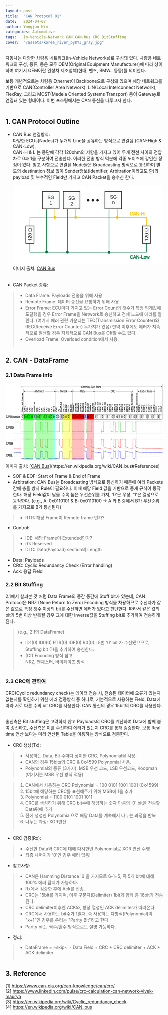 ```yaml
---
layout: post
title:  "CAN Protocol 01"
date:   2024-04-07
author: Yongjun Kim
categories: Automotive
tags:	In-Vehicle-Network CAN CAN-bus CRC BitStuffing
cover:  "/assets/korea_river_byKYJ_gray.jpg"
---
```


자동차는 다양한 차량용 네트워크(In-Vehicle Networks)로 구성돼 있다. 차량용 네트워크의 구성, 종류, 등은 모두 OEM(Original Equipment Manufacturer)에 따라 상이하며 여기서 OEM이란 완성차 제조업체(현대, 벤츠, BMW.. 등등)를 의미한다. 

보통 개념적으로는 차량용 Ethernet이 Backbone으로 구성돼 있으며 해당 네트워크를 기반으로 CAN(Controller Area Network), LIN(Local Interconnect Network), FlexRay, 그리고 MOST(Medeia Oriented Systems Transport) 등이 Gateway로 연결돼 있는 형태이다. 이번 포스팅에서는 CAN 통신을 다루고자 한다.
<br><br>


## 1. CAN Protocol Outline
- CAN Bus 연결방식:<br>
다양한 ECUs(Nodes)가 두개의 Line을 공유하는 방식으로 연결됨 (CAN-High & CAN-Low),<br>
CAN-H & L 는 종단에 각각 120ohm의 저항을 가지고 있어 두개 전선 사이의 전압차로 0과 1을 구분하여 전송한다. 이러한 전송 방식 덕분에 각종 노이즈에 강인한 장점이 있다. 참고 사항으로 연결된 Node들은 Broadcasting 방식으로 통신하며 별도의 destination 정보 없이 Sender정보(Identifier, Arbitration이라고도 함)와 payload 및 부수적인 Field만 가지고 CAN Packet을 송수신 한다.<br><br>
  <img src="/assets/posts/CAN(From_Wikipedia).png" width="500" height="250" title="CAN Bus">
이미지 출처: [<u>CAN Bus</u>](https://en.wikipedia.org/wiki/CAN_bus#References)
<br><br>

- CAN Packet 종류:<br>
> - Data Frame: Payloads 전송을 위해 사용
> - Remote Frame: 데이터 송신을 요청하기 위해 사용
> - Error Frame: ECU마다 가지고 있는 Error Count의 갯수가 특정 임계값에 도달했을 경우 Error Frame을 Network로 송신하고 전체 노드에 에러를 알린다. (여기서 에러 관련 카운터는 TEC(Transmission Error Counter)와 REC(Receive Error Counter) 두가지가 있음) 만약 이후에도 에러가 지속적으로 발생할 경우 자체적으로 CAN Bus를 Off할 수도 있다.
> - Overload Frame: Overload condition에서 사용.
<br><br>

## 2. CAN - DataFrame
### 2.1 Data Frame info
<img src="/assets/posts/CANPacket(From_Wikipedia).png" width="800" height="250" title="CAN Packet info">
이미지 출처: [<u>CAN Bus</u>](https://en.wikipedia.org/wiki/CAN_bus#References)

- SOF & EOF: Start of Frame & End of Frame
- Arbitration: CAN Bus는 Broadcasting 방식으로 통신하기 때문에 여러 Packets 간에 충돌 방지 Rule이 필요하다. 이때 해당 Field 값을 기반으로 중재 규칙이 동작한다. 해당 Field값이 낮을 수록 높은 우선순위를 가져, '0'은 우성, '1'은 열성으로 동작한다. (e.g., A: 0x0110101 & B: 0x0110100 -> A 와 B 중에서 B가 우선순위를 가지므로 B가 통신된다)
> - RTR: 해당 Frame이 Remote frame 인가?

- Control: 
> - IDE: 해당 Frame이 Extended인가?
> - r0: Reserved
> - DLC: Data(Payload) section의 Length
- Data: Payloads
- CRC: Cyclic Redundancy Check (Error handling)
- Ack: 응답 Field

### 2.2 Bit Stuffing
2.1에서 살펴본 것 처럼 Data Frame의 중간 중간에 Stuff bit가 있는데, CAN Protocol은 NRZ (None Return to Zero) Encoding 방식을 차용하므로 수신자가 같은 값으로 특정 갯수 이상의 bit를 수신하면 에러가 있다고 판단한다. 따라서 같은 값의 bit가 5번 이상 반복될 경우 그에 대한 Inverse값을 Stuffing bit로 추가하여 전송하게 된다.

> (e.g., 2.1의 DataFrame)<br>
> - ID1(0) ID0(0) RTR(0) IDE(0) R0(0) : 5번 '0' bit 가 수신됐으므로, Stuffing bit (1)을 추가하여 송신한다.
> - (Cf) Encoding 방식 참고<br>NRZ, 맨체스터, 바이페이즈 방식
<br><br>

### 2.3 CRC에 관하여
CRC(Cyclic redundancy check)는 데이터 전송 시, 전송된 데이터에 오류가 있는지 없는지를 확인하기 위한 에러 검증방식 중 하나로, 기본적으로 사용하는 Field, Data에 따라 서로 다른 수의 bit CRC를 사용한다. CAN 통신의 경우 15bit의 CRC를 사용한다.<br><br>

송신측은 Bit stuffing은 고려하지 않고 Payloads의 CRC를 계산하여 Data에 함께 붙여 송신하고, 수신측은 이를 수신하여 에러가 있는지 CRC를 통해 검증한다. 보통 Real-time 연산 보다는 미리 연산된 Table을 이용하는 방식으로 검증한다.

- CRC 생성(Tx):
> - 사용하는 Data, Bit 수마다 상이한 CRC, Polynomial을 사용.
> - CAN의 경우 15bits의 CRC & 0x4599 Polynomial 사용.
> - Polynomial의 종류 (3가지): MSB 우선 코드, LSB 우선코드, Koopman (여기서는 MSB 우선 방식 적용)<br>

> 1) CAN에서 사용하는 CRC Polynomial = 100 0101 1001 1001 (0x4599)<br>
> 2) 15bit에 해당하는 CRC를 표현해주기 위해 MSB에 1을 추가<br>
> 3) Polynomial = 1100 0101 1001 1011<br>
> 4) CRC를 생성하기 위해 CRC bit수에 해당하는 숫자 만큼의 ‘0’ bit을 전송할 Data뒤에 추가<br>
> 5) 전에 생성한 Polynomial으로 해당 Data를 계속해서 나누는 과정을 반복<br>
> 6) 나누는 과정: XOR연산<br><br>

- CRC 검증(Rx):
> - 수신한 Data와 CRC에 대해 다시한번 Polynomial로 XOR 연산 수행
> - 최종 나머지가 '0'인 경우 에러 없음!

- 참고사항:
> - CAN은 Hamming Distance '6'을 가지므로 6-1=5, 즉 5개 bit에 대해 100% 에러 탐지가 가능하다.
> - Rx에서 검증한 후에 Ack를 전송.
> - CRC는 15bit를 가지며, 이후 구분자(Delimiter) 1bit과 함께 총 16bit가 전송된다.
> - CRC delimiter이후엔 ACK와, 항상 열성인 ACK delimiter가 따라온다.
> - CRC에서 사용하는 bit수가 1일때, 즉 사용하는 다항식(Polynomial)이 "x+1"인 경우를 우리는 "Parity Bit"라고 한다
> - Parity bit는 짝수/홀수 방식으로도 설명 가능하다.


- 정리:
> - DataFrame = ~skip~ + Data Field + CRC + CRC delimiter + ACK + ACK delimiter<br><br>

## 3. Reference
[1] https://www.can-cia.org/can-knowledge/can/crc/<br>
[2] https://www.linkedin.com/pulse/crc-calculation-can-network-vivek-maurya<br>
[3] https://en.wikipedia.org/wiki/Cyclic_redundancy_check<br>
[4] https://en.wikipedia.org/wiki/CAN_bus<br>
